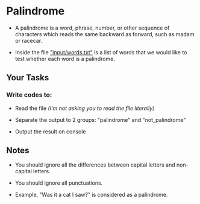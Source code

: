 # Palindrome

- A palindrome is a word, phrase, number, or other sequence of characters which reads the same backward as forward, such as madam or racecar.

- Inside the file ["input/words.txt"](input/words.txt) is a list of words that we would like to test whether each word is a palindrome.

## Your Tasks

### Write codes to:

- Read the file *(I'm not asking you to read the file literally)*

- Separate the output to 2 groups: "palindrome" and "not_palindrome"

- Output the result on console

## Notes

- You should ignore all the differences between capital letters and non-capital letters.

- You should ignore all punctuations.

- Example, "Was it a cat I saw?" is considered as a palindrome.
